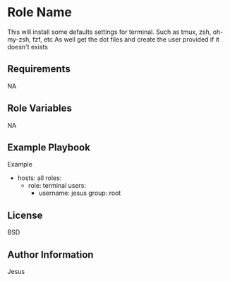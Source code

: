 Role Name
=========

This will install some defaults settings for terminal.
Such as tmux, zsh, oh-my-zsh, fzf, etc
As well get the dot files and create the user provided if it doesn't exists

Requirements
------------

NA

Role Variables
--------------

NA

Example Playbook
----------------

Example 

- hosts: all
  roles:
    - role: terminal
      users:
        - username: jesus
          group: root

License
-------

BSD

Author Information
------------------

Jesus
